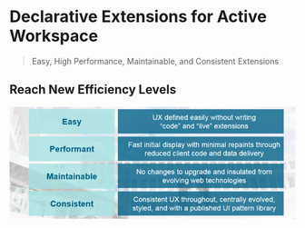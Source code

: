 # Declarative Extensions for Active Workspace
> Easy, High Performance, Maintainable, and Consistent Extensions

## Reach New Efficiency Levels
![99% of UI Elements available to use.](images/reasons.png "99% of UI Elements available to use")
